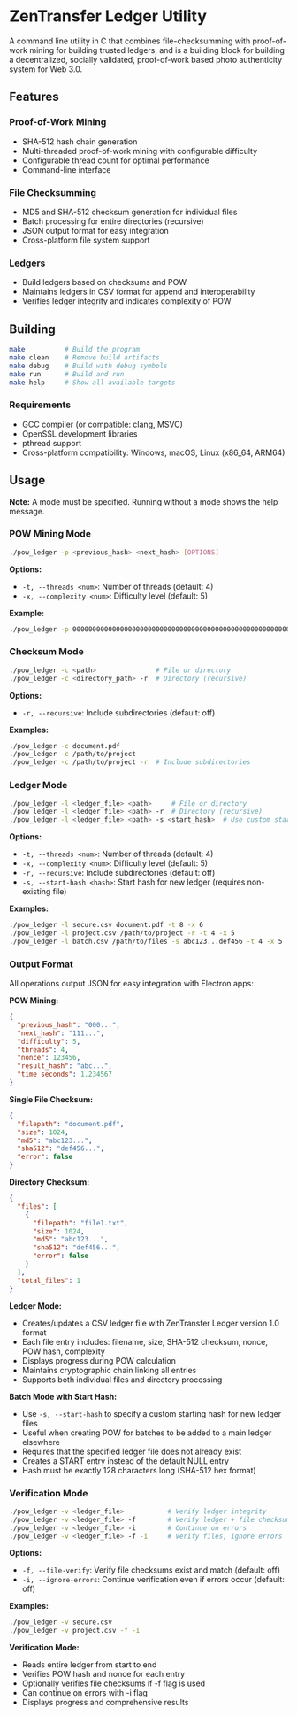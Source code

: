 # ZenTransfer Ledger Utility

A command line utility in C that combines file-checksumming with 
proof-of-work mining for building trusted ledgers, and is a
building block for building a decentralized, socially validated,
proof-of-work based photo authenticity system for Web 3.0.


## Features

### Proof-of-Work Mining
- SHA-512 hash chain generation
- Multi-threaded proof-of-work mining with configurable difficulty
- Configurable thread count for optimal performance
- Command-line interface

### File Checksumming
- MD5 and SHA-512 checksum generation for individual files
- Batch processing for entire directories (recursive)
- JSON output format for easy integration
- Cross-platform file system support

### Ledgers
- Build ledgers based on checksums and POW
- Maintains ledgers in CSV format for append and interoperability
- Verifies ledger integrity and indicates complexity of POW

## Building

```bash
make          # Build the program
make clean    # Remove build artifacts
make debug    # Build with debug symbols
make run      # Build and run
make help     # Show all available targets
```

### Requirements

- GCC compiler (or compatible: clang, MSVC)
- OpenSSL development libraries
- pthread support
- Cross-platform compatibility: Windows, macOS, Linux (x86_64, ARM64)

## Usage

**Note:** A mode must be specified. Running without a mode shows the help message.

### POW Mining Mode
```bash
./pow_ledger -p <previous_hash> <next_hash> [OPTIONS]
```

**Options:**
- `-t, --threads <num>`: Number of threads (default: 4)
- `-x, --complexity <num>`: Difficulty level (default: 5)

**Example:**
```bash
./pow_ledger -p 00000000000000000000000000000000000000000000000000000000000000000000000000000000000000000000000000000000000000000000000000000000 11111111111111111111111111111111111111111111111111111111111111111111111111111111111111111111111111111111111111111111111111111111 -t 8 -x 6
```

### Checksum Mode
```bash
./pow_ledger -c <path>               # File or directory
./pow_ledger -c <directory_path> -r  # Directory (recursive)
```

**Options:**
- `-r, --recursive`: Include subdirectories (default: off)

**Examples:**
```bash
./pow_ledger -c document.pdf
./pow_ledger -c /path/to/project
./pow_ledger -c /path/to/project -r  # Include subdirectories
```

### Ledger Mode
```bash
./pow_ledger -l <ledger_file> <path>     # File or directory
./pow_ledger -l <ledger_file> <path> -r  # Directory (recursive)
./pow_ledger -l <ledger_file> <path> -s <start_hash>  # Use custom start hash
```

**Options:**
- `-t, --threads <num>`: Number of threads (default: 4)
- `-x, --complexity <num>`: Difficulty level (default: 5)
- `-r, --recursive`: Include subdirectories (default: off)
- `-s, --start-hash <hash>`: Start hash for new ledger (requires non-existing file)

**Examples:**
```bash
./pow_ledger -l secure.csv document.pdf -t 8 -x 6
./pow_ledger -l project.csv /path/to/project -r -t 4 -x 5
./pow_ledger -l batch.csv /path/to/files -s abc123...def456 -t 4 -x 5
```

### Output Format
All operations output JSON for easy integration with Electron apps:

**POW Mining:**
```json
{
  "previous_hash": "000...",
  "next_hash": "111...",
  "difficulty": 5,
  "threads": 4,
  "nonce": 123456,
  "result_hash": "abc...",
  "time_seconds": 1.234567
}
```

**Single File Checksum:**
```json
{
  "filepath": "document.pdf",
  "size": 1024,
  "md5": "abc123...",
  "sha512": "def456...",
  "error": false
}
```

**Directory Checksum:**
```json
{
  "files": [
    {
      "filepath": "file1.txt",
      "size": 1024,
      "md5": "abc123...",
      "sha512": "def456...",
      "error": false
    }
  ],
  "total_files": 1
}
```

**Ledger Mode:**
- Creates/updates a CSV ledger file with ZenTransfer Ledger version 1.0 format
- Each file entry includes: filename, size, SHA-512 checksum, nonce, POW hash, complexity
- Displays progress during POW calculation
- Maintains cryptographic chain linking all entries
- Supports both individual files and directory processing

**Batch Mode with Start Hash:**
- Use `-s, --start-hash` to specify a custom starting hash for new ledger files
- Useful when creating POW for batches to be added to a main ledger elsewhere
- Requires that the specified ledger file does not already exist
- Creates a START entry instead of the default NULL entry
- Hash must be exactly 128 characters long (SHA-512 hex format)

### Verification Mode
```bash
./pow_ledger -v <ledger_file>           # Verify ledger integrity
./pow_ledger -v <ledger_file> -f        # Verify ledger + file checksums
./pow_ledger -v <ledger_file> -i        # Continue on errors
./pow_ledger -v <ledger_file> -f -i     # Verify files, ignore errors
```

**Options:**
- `-f, --file-verify`: Verify file checksums exist and match (default: off)
- `-i, --ignore-errors`: Continue verification even if errors occur (default: off)

**Examples:**
```bash
./pow_ledger -v secure.csv
./pow_ledger -v project.csv -f -i
```

**Verification Mode:**
- Reads entire ledger from start to end
- Verifies POW hash and nonce for each entry
- Optionally verifies file checksums if -f flag is used
- Can continue on errors with -i flag
- Displays progress and comprehensive results 
